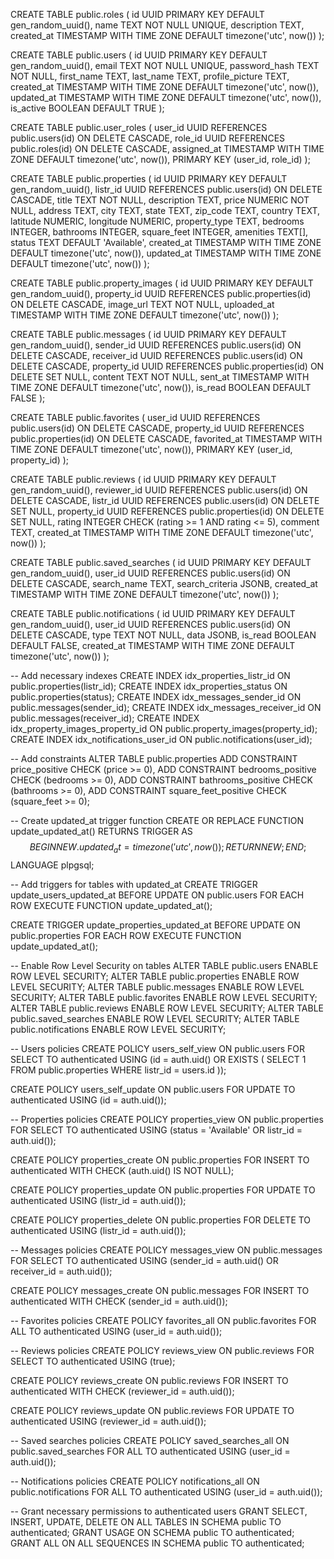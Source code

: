 CREATE TABLE public.roles (
    id UUID PRIMARY KEY DEFAULT gen_random_uuid(),
    name TEXT NOT NULL UNIQUE,
    description TEXT,
    created_at TIMESTAMP WITH TIME ZONE DEFAULT timezone('utc', now())
);

CREATE TABLE public.users (
  id UUID PRIMARY KEY DEFAULT gen_random_uuid(),
  email TEXT NOT NULL UNIQUE,
  password_hash TEXT NOT NULL,
  first_name TEXT,
  last_name TEXT,
  profile_picture TEXT,
  created_at TIMESTAMP WITH TIME ZONE DEFAULT timezone('utc', now()),
  updated_at TIMESTAMP WITH TIME ZONE DEFAULT timezone('utc', now()),
  is_active BOOLEAN DEFAULT TRUE
);

CREATE TABLE public.user_roles (
  user_id UUID REFERENCES public.users(id) ON DELETE CASCADE,
  role_id UUID REFERENCES public.roles(id) ON DELETE CASCADE,
  assigned_at TIMESTAMP WITH TIME ZONE DEFAULT timezone('utc', now()),
  PRIMARY KEY (user_id, role_id)
);

CREATE TABLE public.properties (
  id UUID PRIMARY KEY DEFAULT gen_random_uuid(),
  listr_id UUID REFERENCES public.users(id) ON DELETE CASCADE,
  title TEXT NOT NULL,
  description TEXT,
  price NUMERIC NOT NULL,
  address TEXT,
  city TEXT,
  state TEXT,
  zip_code TEXT,
  country TEXT,
  latitude NUMERIC,
  longitude NUMERIC,
  property_type TEXT,
  bedrooms INTEGER,
  bathrooms INTEGER,
  square_feet INTEGER,
  amenities TEXT[],
  status TEXT DEFAULT 'Available',
  created_at TIMESTAMP WITH TIME ZONE DEFAULT timezone('utc', now()),
  updated_at TIMESTAMP WITH TIME ZONE DEFAULT timezone('utc', now())
);

CREATE TABLE public.property_images (
  id UUID PRIMARY KEY DEFAULT gen_random_uuid(),
  property_id UUID REFERENCES public.properties(id) ON DELETE CASCADE,
  image_url TEXT NOT NULL,
  uploaded_at TIMESTAMP WITH TIME ZONE DEFAULT timezone('utc', now())
);

CREATE TABLE public.messages (
  id UUID PRIMARY KEY DEFAULT gen_random_uuid(),
  sender_id UUID REFERENCES public.users(id) ON DELETE CASCADE,
  receiver_id UUID REFERENCES public.users(id) ON DELETE CASCADE,
  property_id UUID REFERENCES public.properties(id) ON DELETE SET NULL,
  content TEXT NOT NULL,
  sent_at TIMESTAMP WITH TIME ZONE DEFAULT timezone('utc', now()),
  is_read BOOLEAN DEFAULT FALSE
);

CREATE TABLE public.favorites (
  user_id UUID REFERENCES public.users(id) ON DELETE CASCADE,
  property_id UUID REFERENCES public.properties(id) ON DELETE CASCADE,
  favorited_at TIMESTAMP WITH TIME ZONE DEFAULT timezone('utc', now()),
  PRIMARY KEY (user_id, property_id)
);

CREATE TABLE public.reviews (
  id UUID PRIMARY KEY DEFAULT gen_random_uuid(),
  reviewer_id UUID REFERENCES public.users(id) ON DELETE CASCADE,
  listr_id UUID REFERENCES public.users(id) ON DELETE SET NULL,
  property_id UUID REFERENCES public.properties(id) ON DELETE SET NULL,
  rating INTEGER CHECK (rating >= 1 AND rating <= 5),
  comment TEXT,
  created_at TIMESTAMP WITH TIME ZONE DEFAULT timezone('utc', now())
);

CREATE TABLE public.saved_searches (
  id UUID PRIMARY KEY DEFAULT gen_random_uuid(),
  user_id UUID REFERENCES public.users(id) ON DELETE CASCADE,
  search_name TEXT,
  search_criteria JSONB,
  created_at TIMESTAMP WITH TIME ZONE DEFAULT timezone('utc', now())
);

CREATE TABLE public.notifications (
  id UUID PRIMARY KEY DEFAULT gen_random_uuid(),
  user_id UUID REFERENCES public.users(id) ON DELETE CASCADE,
  type TEXT NOT NULL,
  data JSONB,
  is_read BOOLEAN DEFAULT FALSE,
  created_at TIMESTAMP WITH TIME ZONE DEFAULT timezone('utc', now())
);

-- Add necessary indexes
CREATE INDEX idx_properties_listr_id ON public.properties(listr_id);
CREATE INDEX idx_properties_status ON public.properties(status);
CREATE INDEX idx_messages_sender_id ON public.messages(sender_id);
CREATE INDEX idx_messages_receiver_id ON public.messages(receiver_id);
CREATE INDEX idx_property_images_property_id ON public.property_images(property_id);
CREATE INDEX idx_notifications_user_id ON public.notifications(user_id);

-- Add constraints
ALTER TABLE public.properties
    ADD CONSTRAINT price_positive CHECK (price >= 0),
    ADD CONSTRAINT bedrooms_positive CHECK (bedrooms >= 0),
    ADD CONSTRAINT bathrooms_positive CHECK (bathrooms >= 0),
    ADD CONSTRAINT square_feet_positive CHECK (square_feet >= 0);

-- Create updated_at trigger function
CREATE OR REPLACE FUNCTION update_updated_at()
RETURNS TRIGGER AS $$
BEGIN
    NEW.updated_at = timezone('utc', now());
    RETURN NEW;
END;
$$ LANGUAGE plpgsql;

-- Add triggers for tables with updated_at
CREATE TRIGGER update_users_updated_at
    BEFORE UPDATE ON public.users
    FOR EACH ROW EXECUTE FUNCTION update_updated_at();

CREATE TRIGGER update_properties_updated_at
    BEFORE UPDATE ON public.properties
    FOR EACH ROW EXECUTE FUNCTION update_updated_at();

-- Enable Row Level Security on tables
ALTER TABLE public.users ENABLE ROW LEVEL SECURITY;
ALTER TABLE public.properties ENABLE ROW LEVEL SECURITY;
ALTER TABLE public.messages ENABLE ROW LEVEL SECURITY;
ALTER TABLE public.favorites ENABLE ROW LEVEL SECURITY;
ALTER TABLE public.reviews ENABLE ROW LEVEL SECURITY;
ALTER TABLE public.saved_searches ENABLE ROW LEVEL SECURITY;
ALTER TABLE public.notifications ENABLE ROW LEVEL SECURITY;

-- Users policies
CREATE POLICY users_self_view ON public.users
    FOR SELECT TO authenticated
    USING (id = auth.uid() OR EXISTS (
        SELECT 1 FROM public.properties WHERE listr_id = users.id
    ));

CREATE POLICY users_self_update ON public.users
    FOR UPDATE TO authenticated
    USING (id = auth.uid());

-- Properties policies
CREATE POLICY properties_view ON public.properties
    FOR SELECT TO authenticated
    USING (status = 'Available' OR listr_id = auth.uid());

CREATE POLICY properties_create ON public.properties
    FOR INSERT TO authenticated
    WITH CHECK (auth.uid() IS NOT NULL);

CREATE POLICY properties_update ON public.properties
    FOR UPDATE TO authenticated
    USING (listr_id = auth.uid());

CREATE POLICY properties_delete ON public.properties
    FOR DELETE TO authenticated
    USING (listr_id = auth.uid());

-- Messages policies
CREATE POLICY messages_view ON public.messages
    FOR SELECT TO authenticated
    USING (sender_id = auth.uid() OR receiver_id = auth.uid());

CREATE POLICY messages_create ON public.messages
    FOR INSERT TO authenticated
    WITH CHECK (sender_id = auth.uid());

-- Favorites policies
CREATE POLICY favorites_all ON public.favorites
    FOR ALL TO authenticated
    USING (user_id = auth.uid());

-- Reviews policies
CREATE POLICY reviews_view ON public.reviews
    FOR SELECT TO authenticated
    USING (true);

CREATE POLICY reviews_create ON public.reviews
    FOR INSERT TO authenticated
    WITH CHECK (reviewer_id = auth.uid());

CREATE POLICY reviews_update ON public.reviews
    FOR UPDATE TO authenticated
    USING (reviewer_id = auth.uid());

-- Saved searches policies
CREATE POLICY saved_searches_all ON public.saved_searches
    FOR ALL TO authenticated
    USING (user_id = auth.uid());

-- Notifications policies
CREATE POLICY notifications_all ON public.notifications
    FOR ALL TO authenticated
    USING (user_id = auth.uid());

-- Grant necessary permissions to authenticated users
GRANT SELECT, INSERT, UPDATE, DELETE ON ALL TABLES IN SCHEMA public TO authenticated;
GRANT USAGE ON SCHEMA public TO authenticated;
GRANT ALL ON ALL SEQUENCES IN SCHEMA public TO authenticated;




